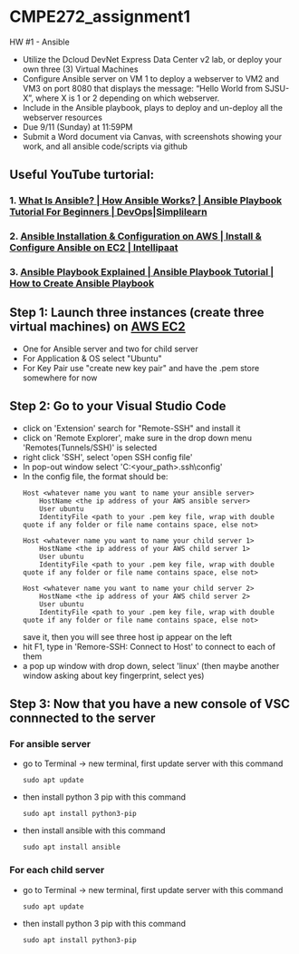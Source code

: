 # CMPE272_assignment1
HW #1 - Ansible
- Utilize the Dcloud DevNet Express Data Center v2 lab, or deploy your own three (3) Virtual Machines
- Configure Ansible server on VM 1 to deploy a webserver to VM2 and VM3 on port 8080 that displays the message: “Hello World from SJSU-X”, where X is 1 or 2 depending on which webserver.
- Include in the Ansible playbook, plays to deploy and un-deploy all the webserver resources
- Due 9/11 (Sunday) at 11:59PM
- Submit a Word document via Canvas, with screenshots showing your work, and all ansible code/scripts via github

## Useful YouTube turtorial:
### 1. [What Is Ansible? | How Ansible Works? | Ansible Playbook Tutorial For Beginners | DevOps|Simplilearn](https://www.youtube.com/watch?v=wgQ3rHFTM4E)

### 2. [Ansible Installation & Configuration on AWS | Install & Configure Ansible on EC2 | Intellipaat](https://www.youtube.com/watch?v=Km3BCQnV6sw)

### 3. [Ansible Playbook Explained | Ansible Playbook Tutorial | How to Create Ansible Playbook](https://www.youtube.com/watch?v=CXP-5XkBvWI)



## Step 1: Launch three instances (create three virtual machines) on [AWS EC2]( https://console.aws.amazon.com/ec2/) 
  - One for Ansible server and two for child server
  - For Application & OS select "Ubuntu"
  - For Key Pair use "create new key pair" and have the .pem store somewhere for now
## Step 2: Go to your Visual Studio Code
  - click on 'Extension' search for "Remote-SSH" and install it
  - click on 'Remote Explorer', make sure in the drop down menu 'Remotes(Tunnels/SSH)' is selected
  - right click 'SSH', select 'open SSH config file'
  - In pop-out window select 'C:<your_path>\.ssh\config'
  - In the config file, the format should be:
    ```linguist
    Host <whatever name you want to name your ansible server>
        HostName <the ip address of your AWS ansible server>
        User ubuntu
        IdentityFile <path to your .pem key file, wrap with double quote if any folder or file name contains space, else not>

    Host <whatever name you want to name your child server 1>
        HostName <the ip address of your AWS child server 1>
        User ubuntu
        IdentityFile <path to your .pem key file, wrap with double quote if any folder or file name contains space, else not>

    Host <whatever name you want to name your child server 2>
        HostName <the ip address of your AWS child server 2>
        User ubuntu
        IdentityFile <path to your .pem key file, wrap with double quote if any folder or file name contains space, else not>
    ```
    save it, then you will see three host ip appear on the left
  - hit F1, type in 'Remore-SSH: Connect to Host' to connect to each of them
  - a pop up window with drop down, select 'linux' (then maybe another window asking about key fingerprint, select yes)
## Step 3: Now that you have a new console of VSC connnected to the server
  ### For ansible server
  - go to Terminal -> new terminal, first update server with this command
    ```linguist
    sudo apt update
    ```
  - then install python 3 pip with this command
    ```linguist
    sudo apt install python3-pip
    ```
  - then install ansible with this command
    ```linguist
    sudo apt install ansible
    ```
  ### For each child server
  - go to Terminal -> new terminal, first update server with this command
    ```linguist
    sudo apt update
    ```
  - then install python 3 pip with this command
    ```linguist
    sudo apt install python3-pip
    ```

